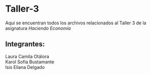 # Taller-3
Aquí se encuentran todos los archivos relacionados al Taller 3 de la asignatura *Haciendo Economía*
## Integrantes:
Laura Camila Otálora\
Karol Sofía Bustamante\
Isis Eliana Delgado
